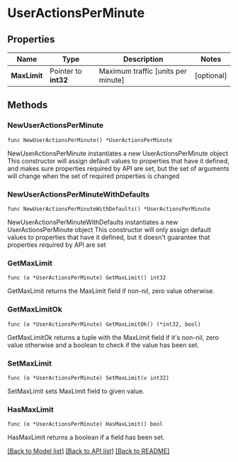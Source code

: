 # UserActionsPerMinute

## Properties

Name | Type | Description | Notes
------------ | ------------- | ------------- | -------------
**MaxLimit** | Pointer to **int32** | Maximum traffic [units per minute] | [optional] 

## Methods

### NewUserActionsPerMinute

`func NewUserActionsPerMinute() *UserActionsPerMinute`

NewUserActionsPerMinute instantiates a new UserActionsPerMinute object
This constructor will assign default values to properties that have it defined,
and makes sure properties required by API are set, but the set of arguments
will change when the set of required properties is changed

### NewUserActionsPerMinuteWithDefaults

`func NewUserActionsPerMinuteWithDefaults() *UserActionsPerMinute`

NewUserActionsPerMinuteWithDefaults instantiates a new UserActionsPerMinute object
This constructor will only assign default values to properties that have it defined,
but it doesn't guarantee that properties required by API are set

### GetMaxLimit

`func (o *UserActionsPerMinute) GetMaxLimit() int32`

GetMaxLimit returns the MaxLimit field if non-nil, zero value otherwise.

### GetMaxLimitOk

`func (o *UserActionsPerMinute) GetMaxLimitOk() (*int32, bool)`

GetMaxLimitOk returns a tuple with the MaxLimit field if it's non-nil, zero value otherwise
and a boolean to check if the value has been set.

### SetMaxLimit

`func (o *UserActionsPerMinute) SetMaxLimit(v int32)`

SetMaxLimit sets MaxLimit field to given value.

### HasMaxLimit

`func (o *UserActionsPerMinute) HasMaxLimit() bool`

HasMaxLimit returns a boolean if a field has been set.


[[Back to Model list]](../README.md#documentation-for-models) [[Back to API list]](../README.md#documentation-for-api-endpoints) [[Back to README]](../README.md)


